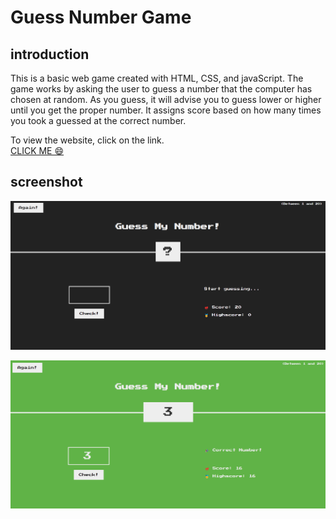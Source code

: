 # Guess Number Game

## introduction
This is a basic web game created with HTML, CSS, and javaScript. The game works by asking the user to guess a number that the computer has chosen at random. As you guess, it will advise you to guess lower or higher until you get the proper number. It assigns score based on how many times you took a guessed at the correct number.

To view the website, click on the link. <br>
[CLICK ME 😄](https://guessmynumbergame01.netlify.app) 


## screenshot
![Screenshot](https://github.com/khalidadamu/guess-number-game-/blob/main/screenshots/guess%20number%201.png) <br>


![Screenshot](https://github.com/khalidadamu/guess-number-game-/blob/main/screenshots/gues%20mu%20number%202.png)
